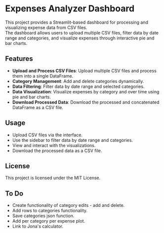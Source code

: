 # Expenses Analyzer Dashboard

This project provides a Streamlit-based dashboard for processing and visualizing expense data from CSV files.   
The dashboard allows users to upload multiple CSV files, filter data by date range and categories, 
and visualize expenses through interactive pie and bar charts.

## Features

- **Upload and Process CSV Files**: Upload multiple CSV files and process them into a single DataFrame.
- **Category Management**: Add and delete categories dynamically.
- **Data Filtering**: Filter data by date range and selected categories.
- **Data Visualization**: Visualize expenses by category and over time using pie and bar charts.
- **Download Processed Data**: Download the processed and concatenated DataFrame as a CSV file.

## Usage
- Upload CSV files via the interface.
- Use the sidebar to filter data by date range and categories.
- View and interact with the visualizations.
- Download the processed data as a CSV file.


## License

This project is licensed under the MIT License. 

## To Do

- Create functionality of category edits - add and delete.
- Add rows to categories functionality.
- Save categories json function.
- Add per category per expense plot.
- Link to Jona's calculator.